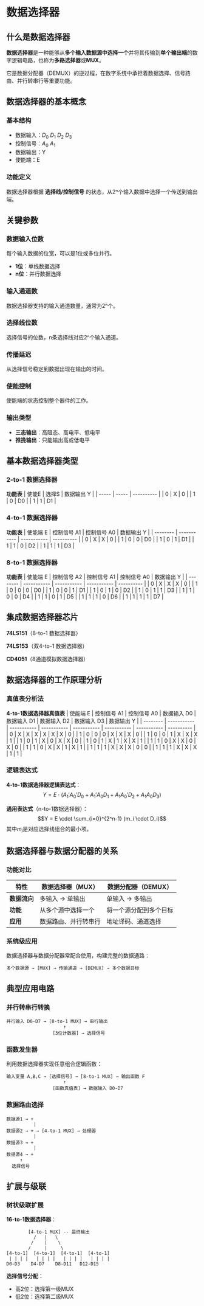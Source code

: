 # 数据选择器

## 什么是数据选择器

**数据选择器**是一种能够从**多个输入数据源中选择一个**并将其传输到**单个输出端**的数字逻辑电路，也称为**多路选择器**或**MUX**。

它是数据分配器（DEMUX）的逆过程，在数字系统中承担着数据选择、信号路由、并行转串行等重要功能。



## 数据选择器的基本概念

### 基本结构

-   数据输入：$D_0$ $D_1$ $D_2$ $D_3$
-   控制信号：$A_0$ $A_1$
-   数据输出：Y
-   使能端：E



### 功能定义
数据选择器根据 **选择线/控制信号** 的状态，从2ⁿ个输入数据中选择一个传送到输出端。



## 关键参数

### 数据输入位数

每个输入数据的位宽，可以是1位或多位并行。
- **1位**：单线数据选择
- **n位**：并行数据选择



### 输入通道数

数据选择器支持的输入通道数量，通常为2ⁿ个。



### 选择线位数

选择信号的位数，n条选择线对应2ⁿ个输入通道。



### 传播延迟

从选择信号稳定到数据出现在输出的时间。



### 使能控制

使能端的状态控制整个器件的工作。



### 输出类型

- **三态输出**：高阻态、高电平、低电平
- **推挽输出**：只能输出高或低电平



## 基本数据选择器类型

### 2-to-1 数据选择器

**功能表**
| 使能E | 选择S | 数据输出 Y |
| ----- | ----- | ---------- |
| 0     | X     | 0          |
| 1     | 0     | D0         |
| 1     | 1     | D1         |



### 4-to-1 数据选择器

**功能表**
| 使能端 E | 控制信号 A1 | 控制信号 A0 | 数据输出 Y |
| -------- | ----------- | ----------- | ---------- |
| 0        | X           | X           | 0          |
| 1        | 0           | 0           | D0         |
| 1        | 0           | 1           | D1         |
| 1        | 1           | 0           | D2         |
| 1        | 1           | 1           | D3         |



### 8-to-1 数据选择器

**功能表**
| 使能端 E | 控制信号 A2 | 控制信号 A1 | 控制信号 A0 | 数据输出 Y |
| -------- | ----------- | ----------- | ----------- | ---------- |
| 0        | X           | X           | X           | 0          |
| 1        | 0           | 0           | 0           | D0         |
| 1        | 0           | 0           | 1           | D1         |
| 1        | 0           | 1           | 0           | D2         |
| 1        | 0           | 1           | 1           | D3         |
| 1        | 1           | 0           | 0           | D4         |
| 1        | 1           | 0           | 1           | D5         |
| 1        | 1           | 1           | 0           | D6         |
| 1        | 1           | 1           | 1           | D7         |



## 集成数据选择器芯片

**74LS151**（8-to-1 数据选择器）

**74LS153**（双4-to-1 数据选择器）

**CD4051**（8通道模拟数据选择器）



## 数据选择器的工作原理分析

### 真值表分析法

**4-to-1数据选择器真值表**
| 使能端 E | 控制信号 A1 | 控制信号 A0 | 数据输入 D0 | 数据输入 D1 | 数据输入 D2 | 数据输入 D3 | 数据输出 Y |
| -------- | ----------- | ----------- | ----------- | ----------- | ----------- | ----------- | ---------- |
| 0        | X           | X           | X           | X           | X           | X           | 0          |
| 1        | 0           | 0           | 0           | X           | X           | X           | 0          |
| 1        | 0           | 0           | 1           | X           | X           | X           | 1          |
| 1        | 0           | 1           | X           | 0           | X           | X           | 0          |
| 1        | 0           | 1           | X           | 1           | X           | X           | 1          |
| 1        | 1           | 0           | X           | X           | 0           | X           | 0          |
| 1        | 1           | 0           | X           | X           | 1           | X           | 1          |
| 1        | 1           | 1           | X           | X           | X           | 0           | 0          |
| 1        | 1           | 1           | X           | X           | X           | 1           | 1          |



### 逻辑表达式

**4-to-1数据选择器逻辑表达式**：
$$Y = E \cdot (A_1'A_0'D_0 + A_1'A_0D_1 + A_1A_0'D_2 + A_1A_0D_3)$$

**通用表达式**（n-to-1数据选择器）：
$$Y = E \cdot \sum_{i=0}^{2^n-1} (m_i \cdot D_i)$$
其中$m_i$是对应选择线组合的最小项。



## 数据选择器与数据分配器的关系

### 功能对比

| 特性         | 数据选择器（MUX）    | 数据分配器（DEMUX）    |
| ------------ | -------------------- | ---------------------- |
| **数据流向** | 多输入 → 单输出      | 单输入 → 多输出        |
| **功能**     | 从多个源中选择一个   | 将一个源分配到多个目标 |
| **应用**     | 数据路由、并行转串行 | 地址译码、通道选择     |

### 系统级应用

数据选择器与数据分配器常配合使用，构建完整的数据通路：

```
多个数据源 → [MUX] → 传输通道 → [DEMUX] → 多个数据目标
```



## 典型应用电路

### 并行转串行转换

```
并行输入 D0-D7 → [8-to-1 MUX] → 串行输出
                     ↑
                 [3位计数器] → 选择信号
```

### 函数发生器

利用数据选择器实现任意组合逻辑函数：

```
输入变量 A,B,C → [选择信号] → [8-to-1 MUX] → 输出函数 F
                     ↑
                 [函数真值表] → 数据输入 D0-D7
```

### 数据路由选择

```
数据源1 → +
          |
数据源2 → + → [4-to-1 MUX] → 处理器
          |
数据源3 → +
          |
数据源4 → +
     ↑
  选择信号
```



## 扩展与级联

### 树状级联扩展

**16-to-1数据选择器**：
```
        [4-to-1 MUX] -- 最终输出
          /   |   \
         /    |    \
        /     |     \
[4-to-1]  [4-to-1]  [4-to-1]  [4-to-1]
 | | | |   | | | |   | | | |   | | | |
D0-D3    D4-D7    D8-D11   D12-D15
```

**选择信号分配**：
- 高2位：选择第一级MUX
- 低2位：选择第二级MUX
